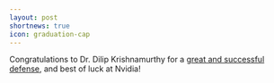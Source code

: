 ```yaml
---
layout: post
shortnews: true
icon: graduation-cap
---
```


Congratulations to Dr. Dilip Krishnamurthy for a [great and successful defense]({{site.baseurl}}/blog/2021/07/13/dilip_defense.html), and best of luck at Nvidia!
